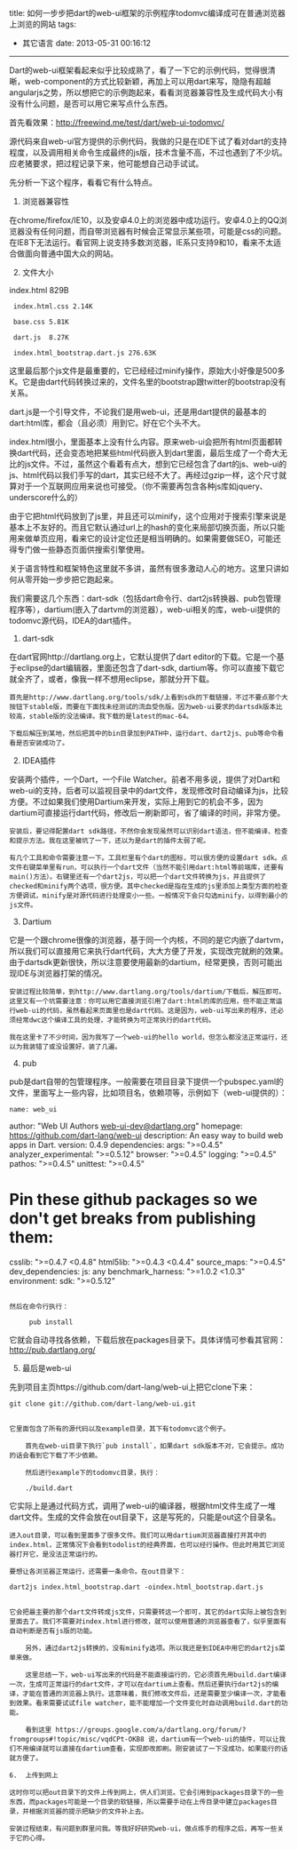 title: 如何一步步把dart的web-ui框架的示例程序todomvc编译成可在普通浏览器上浏览的网站
tags:
  - 其它语言
date: 2013-05-31 00:16:12
---

Dart的web-ui框架看起来似乎比较成熟了，看了一下它的示例代码，觉得很清晰，web-component的方式比较新颖，再加上可以用dart来写，隐隐有超越angularjs之势，所以想把它的示例跑起来，看看浏览器兼容性及生成代码大小有没有什么问题，是否可以用它来写点什么东西。

首先看效果：http://freewind.me/test/dart/web-ui-todomvc/

源代码来自web-ui官方提供的示例代码，我做的只是在IDE下试了看对dart的支持程度，以及调用相关命令生成最终的js版，技术含量不高，不过也遇到了不少坑。应老猪要求，把过程记录下来，他可能想自己动手试试。

先分析一下这个程序，看看它有什么特点。

1.  浏览器兼容性

在chrome/firefox/IE10，以及安卓4.0上的浏览器中成功运行。安卓4.0上的QQ浏览器没有任何问题，而自带浏览器有时候会正常显示某些项，可能是css的问题。在IE8下无法运行。看官网上说支持多数浏览器，IE系只支持9和10，看来不太适合做面向普通中国大众的网站。

2.  文件大小

index.html 829B

     index.html.css 2.14K

     base.css 5.81K

     dart.js  8.27K

     index.html_bootstrap.dart.js 276.63K

这里最后那个js文件是最重要的，它已经经过minify操作，原始大小好像是500多K。它是由dart代码转换过来的，文件名里的bootstrap跟twitter的bootstrap没有关系。

dart.js是一个引导文件，不论我们是用web-ui，还是用dart提供的最基本的dart:html库，都会（且必须）用到它。好在它个头不大。

index.html很小，里面基本上没有什么内容。原来web-ui会把所有html页面都转换dart代码，还会变态地把某些html代码嵌入到dart里面，最后生成了一个奇大无比的js文件。不过，虽然这个看着有点大，想到它已经包含了dart的js、web-ui的js、html代码以我们手写的dart，其实已经不大了。再经过gzip一样，这个尺寸就算对于一个互联网应用来说也可接受。（你不需要再包含各种js库如jquery、underscore什么的）

由于它把html代码放到了js里，并且还可以minify，这个应用对于搜索引擎来说是基本上不友好的。而且它默认通过url上的hash的变化来局部切换页面，所以只能用来做单页应用，看来它的设计定位还是相当明确的。如果需要做SEO，可能还得专门做一些静态页面供搜索引擎使用。

关于语言特性和框架特色这里就不多讲，虽然有很多激动人心的地方。这里只讲如何从零开始一步步把它跑起来。

我们需要这几个东西：dart-sdk（包括dart命令行、dart2js转换器、pub包管理程序等），dartium(嵌入了dartvm的浏览器），web-ui相关的库，web-ui提供的todomvc源代码，IDEA的dart插件。

1.  dart-sdk

在dart官网http://dartlang.org上，它默认提供了dart editor的下载。它是一个基于eclipse的dart编辑器，里面还包含了dart-sdk, dartium等。你可以直接下载它就全齐了，或者，像我一样不想用eclipse，那就分开下载。

    首先是http://www.dartlang.org/tools/sdk/上看到sdk的下载链接，不过不要点那个大按钮下stable版，而要在下面找未经测试的流血受伤版。因为web-ui要求的dartsdk版本比较高，stable版的没法编译。我下载的是latest的mac-64。

    下载后解压到某地，然后把其中的bin目录加到PATH中，运行dart、dart2js、pub等命令看看是否安装成功了。

2.  IDEA插件

安装两个插件，一个Dart，一个File Watcher。前者不用多说，提供了对Dart和web-ui的支持，后者可以监视目录中的dart文件，发现修改时自动编译为js，比较方便。不过如果我们使用Dartium来开发，实际上用到它的机会不多，因为dartium可直接运行dart代码，修改后一刷新即可，省了编译的时间，非常方便。

    安装后，要记得配置dart sdk路径，不然你会发现虽然可以识别dart语法，但不能编译、检查和提示方法。我在这里被坑了一下，还以为是dart的插件太弱了呢。

    有几个工具和命令需要注意一下。工具栏里有个dart的图标，可以很方便的设置dart sdk。点文件右键菜单里有run，可以执行一个dart文件（当然不能引用dart:html等前端库，还要有main()方法）。右键里还有一个dart2js，可以把一个dart文件转换为js，并且提供了checked和minify两个选项，很方便。其中checked是指在生成的js里添加上类型方面的检查方便调试，minify是对源代码进行处理变小一些。一般情况下会只勾选minify，以得到最小的js文件。

3.  Dartium

它是一个跟chrome很像的浏览器，基于同一个内核，不同的是它内嵌了dartvm，所以我们可以直接用它来执行dart代码，大大方便了开发，实现改完就刷的效果。由于dartsdk更新很快，所以注意要使用最新的dartium，经常更换，否则可能出现IDE与浏览器打架的情况。

    安装过程比较简单，到http://www.dartlang.org/tools/dartium/下载后，解压即可。这里又有一个坑需要注意：你可以用它直接浏览引用了dart:html的库的应用，但不能正常运行web-ui的代码，虽然看起来页面里也是dart代码。这是因为，web-ui写出来的程序，还必须经常dwc这个编译工具的处理，才能转换为可正常执行的dart代码。

    我在这里卡了不少时间，因为我写了一个web-ui的hello world，但怎么都没法正常运行，还以为我装错了或没设置好，装了几遍。

4.  pub

pub是dart自带的包管理程序。一般需要在项目目录下提供一个pubspec.yaml的文件，里面写上一些内容，比如项目名，依赖项等，示例如下（web-ui提供的）：

    name: web_ui
author: "Web UI Authors <web-ui-dev@dartlang.org>"
homepage: https://github.com/dart-lang/web-ui
description: An easy way to build web apps in Dart.
version: 0.4.9
dependencies:
  args: ">=0.4.5"
  analyzer_experimental: ">=0.5.12"
  browser: ">=0.4.5"
  logging: ">=0.4.5"
  pathos: ">=0.4.5"
  unittest: ">=0.4.5"
  # Pin these github packages so we don't get breaks from publishing them:
  csslib: ">=0.4.7 <0.4.8"
  html5lib: ">=0.4.3 <0.4.4"
  source_maps: ">=0.4.5"
dev_dependencies:
  js: any
  benchmark_harness: ">=1.0.2 <1.0.3"
environment:
  sdk: ">=0.5.12"

```

然后在命令行执行：

     pub install

```

它就会自动寻找各依赖，下载后放在packages目录下。具体详情可参看其官网：http://pub.dartlang.org/

5.  最后是web-ui

先到项目主页https://github.com/dart-lang/web-ui上把它clone下来：

    git clone git://github.com/dart-lang/web-ui.git

```

它里面包含了所有的源代码以及example目录，其下有todomvc这个例子。

    首先在web-ui目录下执行`pub install`，如果dart sdk版本不对，它会提示。成功的话会看到它下载了不少依赖。

    然后进行example下的todomvc目录，执行：

    ./build.dart

```

它实际上是通过代码方式，调用了web-ui的编译器，根据html文件生成了一堆dart文件。生成的文件会放在out目录下，这是写死的，只能是out这个目录名。

    进入out目录，可以看到里面多了很多文件。我们可以用dartium浏览器直接打开其中的index.html，正常情况下会看到todolist的经典界面，也可以经行操作。但此时用其它浏览器打开它，是没法正常运行的。

    要想让各浏览器正常运行，还需要一条命令。在out目录下：

    dart2js index.html_bootstrap.dart -oindex.html_bootstrap.dart.js

```

它会把最主要的那个dart文件转成js文件，只需要转这一个即可，其它的dart实际上被包含到里面去了。我们不需要对index.html进行修改，就可以使用普通的浏览器查看了，似乎里面有自动判断是否有js版的功能。

    另外，通过dart2js转换的，没有minify选项。所以我还是到IDEA中用它的dart2js菜单来做。

    这里总结一下，web-ui写出来的代码是不能直接运行的，它必须首先用build.dart编译一次，生成可正常运行的dart文件，才可以在dartium上查看。然后还要执行dart2js的编译，才能在普通的浏览器上执行。这意味着，我们修改文件后，还是需要至少编译一次，才能看到效果。看来需要试试file watcher，能不能增加一个文件变化时自动调用build.dart的功能。

    看到这里 https://groups.google.com/a/dartlang.org/forum/?fromgroups#!topic/misc/vqdCPt-OKB8 说，dartium有一个web-ui的插件，可以让我们不用编译就可以直接在dartium查看，实现即改即刷。刚安装试了一下没成功，如果能行的话就方便了。

6.  上传到网上

这时你可以把out目录下的文件上传到网上，供人们浏览。它会引用到packages目录下的一些东西，而packages可能是一个目录的软链接，所以需要手动在上传目录中建立packages目录，并根据浏览器的提示把缺少的文件补上去。

安装过程结束，有问题到群里问我。等我好好研究web-ui，做点练手的程序之后，再写一些关于它的心得。